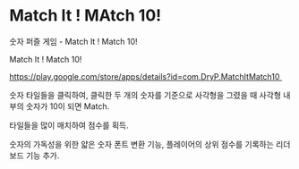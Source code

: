 # Match It ! MAtch 10!

숫자 퍼즐 게임 - Match It ! Match 10!


Match It ! Match 10!

https://play.google.com/store/apps/details?id=com.DryP.MatchItMatch10 


숫자 타일들을 클릭하여, 클릭한 두 개의 숫자를 기준으로 사각형을 그렸을 때 사각형 내부의 숫자가 10이 되면 Match.

타일들을 많이 매치하여 점수를 획득.


숫자의 가독성을 위한 얇은 숫자 폰트 변환 기능, 플레이어의 상위 점수를 기록하는 리더보드 기능 추가.
